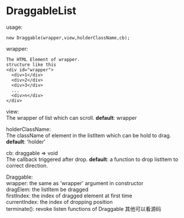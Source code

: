 # DraggableList
usage:
```
new Draggable(wrapper,view,holderClassName,cb);
```
wrapper:
```
The HTML Element of wrapper.
structure like this
<div id="wrapper">
  <div>1</div>
  <div>2</div>
  <div>3</div>
  ...
  <div>n</div>
</div>
```

view:  
The wrapper of list which can scroll. **default**: wrapper

holderClassName:  
The className of element in the listItem which can be hold to drag. **default**: 'holder'

cb: draggable => void  
The callback triggered after drop. **default**: a function to drop listItem to correct direction.


Draggable:  
  wrapper: the same as 'wrapper' argument in constructor  
  dragElem: the listItem be dragged  
  firstIndex: the index of dragged element at first time  
  currentIndex: the index of dropping position  
  terminate(): revoke listen functions of Draggable
其他可以看源码
